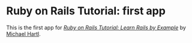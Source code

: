# Ruby on Rails Tutorial: first app

This is the first app for
[*Ruby on Rails Tutorial: Learn Rails by Example*](http://railstutorial.org)
by [Michael Hartl](http://michaelhartl.com/).
